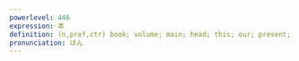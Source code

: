 ```yaml
---
powerlevel: 446
expression: 本
definition: (n,pref,ctr) book; volume; main; head; this; our; present; real; counter for long cylindrical things; (P)
pronunciation: ほん
---
```

